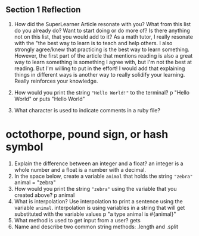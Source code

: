 ## Section 1 Reflection

1. How did the SuperLearner Article resonate with you? What from this list do you already do? Want to start doing or do more of? Is there anything not on this list, that you would add to it?
As a math tutor, I really resonate with the "the best way to learn is to teach and help others. I also strongly agree/knew that practicing is the best way to learn something. However, the first part of the article that mentions reading is also a great way to learn something is something I agree with, but I'm not the best at reading. But I'm willing to put in the effort!
I would add that explaining things in different ways is another way to really solidify your learning. Really reinforces your knowledge.

1. How would you print the string `"Hello World!"` to the terminal?
p "Hello World"
or
puts "Hello World"
1. What character is used to indicate comments in a ruby file?
# octothorpe, pound sign, or hash symbol
1. Explain the difference between an integer and a float?
an integer is a whole number and a float is a number with a decimal.
1. In the space below, create a variable `animal` that holds the string `"zebra"`
animal = "zebra"
1. How would you print the string `"zebra"` using the variable that you created above?
p animal
1. What is interpolation? Use interpolation to print a sentence using the variable `animal`.
interpolation is using variables in a string that will get substituted with the variable values
p "a type animal is #{animal}"
1. What method is used to get input from a user?
gets
1. Name and describe two common string methods:
.length and .split
